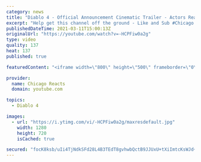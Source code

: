```yaml
---
category: news
title: "Diablo 4 - Official Announcement Cinematic Trailer - Actors React"
excerpt: "Help get this channel off the ground - Like and Sub #Chicago #Blind #React."
publishedDateTime: 2021-03-11T15:00:13Z
originalUrl: "https://youtube.com/watch?v=-HCPFiw0a2g"
type: video
quality: 137
heat: 137
published: true

featuredContent: "<iframe width=\"800\" height=\"500\" frameborder=\"0\" src=\"https://www.youtube.com/embed/-HCPFiw0a2g\" allow=\"accelerometer; autoplay; encrypted-media; gyroscope; picture-in-picture\" allowfullscreen></iframe>"

provider:
  name: Chicago Reacts
  domain: youtube.com

topics:
  - Diablo 4

images:
  - url: "https://i.ytimg.com/vi/-HCPFiw0a2g/maxresdefault.jpg"
    width: 1280
    height: 720
    isCached: true

secured: "focK8ksb/uIi4TjNdkSFd28L4B3TEdT8gvhwbQctB9JJUxU+tXiImtcKsWJd+7R5KYCvoEIV/SBatwjfd0+XU0+eqNmeJCdZfqH0XaS8Z3T82LdOgCxmSTG+GI94tkZk8Efi1xptlZuM4t2uGRBH7lbe1gv04ussEjtTm3tPdhLsa0YkNV3byADzBjQ5+ynUDPr41+/tVLiKOEmESAImZV9gdb0CvBA6XZmtLj/Q9cF2DD/7QGXuuOnyz52qEH3+le6stqKcEXEfCpwIoNRGVBZjbLCKPIf/P+HgMfOHvOiI8Z7xeiqIUbtUFJlPW7S0iCJK4v4+f0o9NxQeSfeNiPOWnmpYuF8nQKQZlMAq7CXMa9cRrAqFQN5evmoRC3vHkcKqFla6dxD5sjAW3k+QVVX9yRCg85tafM0ArB7yrG/TR+j1F7nUCbd1yDZ3uQU+;n6ls56guY9JKtvTjXeQBTw=="
---
```


